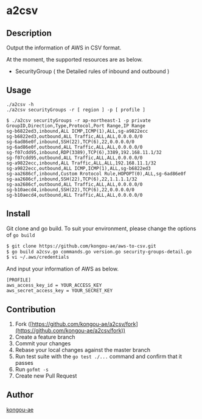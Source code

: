 a2csv
====

## Description
Output the information of AWS in CSV format.

At the moment, the supported resources are as below.

  - SecurityGroup ( the Detailed rules of inbound and outbound )

## Usage

```
./a2csv -h
./a2csv securityGroups -r [ region ] -p [ profile ]
```

```
$ ./a2csv securityGroups -r ap-northeast-1 -p private
GroupID,Direction,Type,Protocol,Port Range,IP Range
sg-b6822ed3,inbound,ALL ICMP,ICMP(1),ALL,sg-a9822ecc
sg-b6822ed3,outbound,ALL Traffic,ALL,ALL,0.0.0.0/0
sg-6ad86e0f,inbound,SSH(22),TCP(6),22,0.0.0.0/0
sg-6ad86e0f,outbound,ALL Traffic,ALL,ALL,0.0.0.0/0
sg-f07cdd95,inbound,RDP(3389),TCP(6),3389,192.168.11.1/32
sg-f07cdd95,outbound,ALL Traffic,ALL,ALL,0.0.0.0/0
sg-a9822ecc,inbound,ALL Traffic,ALL,ALL,192.168.11.1/32
sg-a9822ecc,outbound,ALL ICMP,ICMP(1),ALL,sg-b6822ed3
sg-aa2686cf,inbound,Custom Rrotocol Rule,HOPOPT(0),ALL,sg-6ad86e0f
sg-aa2686cf,inbound,SSH(22),TCP(6),22,1.1.1.1/32
sg-aa2686cf,outbound,ALL Traffic,ALL,ALL,0.0.0.0/0
sg-b10aecd4,inbound,SSH(22),TCP(6),22,0.0.0.0/0
sg-b10aecd4,outbound,ALL Traffic,ALL,ALL,0.0.0.0/0
```

## Install
Git clone and go build. 
To suit your environment, please change the options of `go build`

```bash
$ git clone https://github.com/kongou-ae/aws-to-csv.git
$ go build a2csv.go commands.go version.go security-groups-detail.go
$ vi ~/.aws/credentials
```

And input your information of AWS as below.

```
[PROFILE]
aws_access_key_id = YOUR_ACCESS_KEY
aws_secret_access_key = YOUR_SECRET_KEY
```

## Contribution

1. Fork ([https://github.com/kongou-ae/a2csv/fork](https://github.com/kongou-ae/a2csv/fork))
1. Create a feature branch
1. Commit your changes
1. Rebase your local changes against the master branch
1. Run test suite with the `go test ./...` command and confirm that it passes
1. Run `gofmt -s`
1. Create new Pull Request

## Author

[kongou-ae](https://github.com/kongou-ae)
